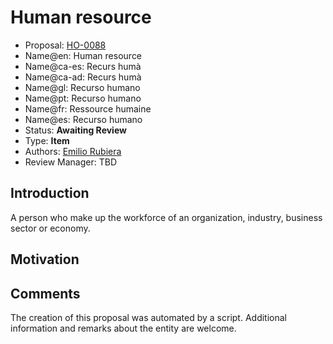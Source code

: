 # Human resource

* Proposal: [HO-0088](0088-human-resource.md)
* Name@en: Human resource
* Name@ca-es: Recurs humà
* Name@ca-ad: Recurs humà
* Name@gl: Recurso humano
* Name@pt: Recurso humano
* Name@fr: Ressource humaine
* Name@es: Recurso humano
* Status: **Awaiting Review**
* Type: **Item**
* Authors: [Emilio Rubiera](https://github.com/spitxa)
* Review Manager: TBD

## Introduction

A person who make up the workforce of an organization, industry, business sector or economy.

## Motivation

## Comments
The creation of this proposal was automated by a script. Additional information and remarks about the entity are welcome.
